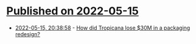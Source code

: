 # [Published on 2022-05-15](index.md)

* [2022-05-15, 20:38:58](https://news.ycombinator.com/item?id=31390889) - [How did Tropicana lose $30M in a packaging redesign?](https://bootcamp.uxdesign.cc/how-did-tropicana-lose-30-million-in-a-packaging-redesign-53d30a1e2b3a)
